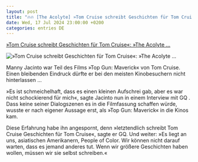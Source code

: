```yaml
---
layout: post
title: "🔥🔥 [The Acolyte] »Tom Cruise schreibt Geschichten für Tom Cruise«: »The Acolyte ..."
date: Wed, 17 Jul 2024 23:00:00 +0200
categories: entries DE
---
```

[»Tom Cruise schreibt Geschichten für Tom Cruise«: »The Acolyte ...](https://www.spiegel.de/kultur/kino/the-acolyte-star-manny-jacinto-spricht-ueber-seine-rausgeschnittenen-top-gun-szenen-a-76516ecb-e755-445a-8d6a-f0d378c914d0)

![»Tom Cruise schreibt Geschichten für Tom Cruise«: »The Acolyte ...](https://cdn.prod.www.spiegel.de/images/afccec76-2894-4686-922f-5550c868ba95_w1200_r1.778_fpx52.63_fpy50.98.jpg)

Manny Jacinto war Teil des Films »Top Gun: Maverick« von Tom Cruise. Einen bleibenden Eindruck dürfte er bei den meisten Kinobesuchern nicht hinterlassen ...

»Es ist schmeichelhaft, dass es einen kleinen Aufschrei gab, aber es war nicht schockierend für mich«, sagte Jacinto nun in einem Interview mit GQ . Dass keine seiner Dialogszenen es in die Filmfassung schaffen würde, wusste er nach eigener Aussage erst, als »Top Gun: Maverick« in die Kinos kam.

Diese Erfahrung habe ihn angespornt, denn »letztendlich schreibt Tom Cruise Geschichten für Tom Cruise«, sagte er GQ. Und weiter: »Es liegt an uns, asiatischen Amerikanern, People of Color. Wir können nicht darauf warten, dass es jemand anderes tut. Wenn wir größere Geschichten haben wollen, müssen wir sie selbst schreiben.«

